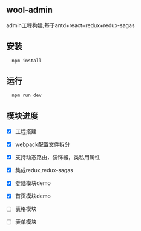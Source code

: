 ## wool-admin
admin工程构建,基于antd+react+redux+redux-sagas

## 安装
```js
  npm install
```

## 运行
```js
  npm run dev
```

## 模块进度
- [x] 工程搭建
- [x] webpack配置文件拆分
- [x] 支持动态路由，装饰器，类私用属性
- [x] 集成redux,redux-sagas
- [x] 登陆模块demo
- [x] 首页模块demo
- [ ] 表格模块
- [ ] 表单模块

